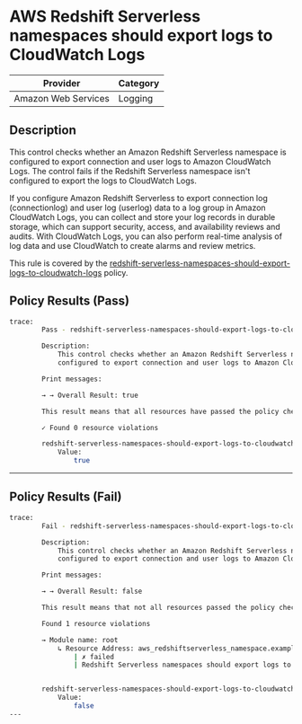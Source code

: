 # AWS Redshift Serverless namespaces should export logs to CloudWatch Logs

| Provider            | Category |
| ------------------- | -------- |
| Amazon Web Services | Logging  |

## Description

This control checks whether an Amazon Redshift Serverless namespace is configured to export connection and user logs to Amazon CloudWatch Logs. The control fails if the Redshift Serverless namespace isn't configured to export the logs to CloudWatch Logs.

If you configure Amazon Redshift Serverless to export connection log (connectionlog) and user log (userlog) data to a log group in Amazon CloudWatch Logs, you can collect and store your log records in durable storage, which can support security, access, and availability reviews and audits. With CloudWatch Logs, you can also perform real-time analysis of log data and use CloudWatch to create alarms and review metrics.

This rule is covered by the [redshift-serverless-namespaces-should-export-logs-to-cloudwatch-logs](https://github.com/hashicorp/policy-library-FSBP-Policy-Set-for-AWS-Terraform/blob/main/policies/redshiftserverless/redshift-serverless-namespaces-should-export-logs-to-cloudwatch-logs.sentinel) policy.

## Policy Results (Pass)

```bash
trace:
        Pass - redshift-serverless-namespaces-should-export-logs-to-cloudwatch-logs.sentinel

        Description:
            This control checks whether an Amazon Redshift Serverless namespace is
            configured to export connection and user logs to Amazon CloudWatch Logs.

        Print messages:

        → → Overall Result: true

        This result means that all resources have passed the policy check for the policy redshift-serverless-namespaces-should-export-logs-to-cloudwatch-logs.

        ✓ Found 0 resource violations

        redshift-serverless-namespaces-should-export-logs-to-cloudwatch-logs.sentinel:55:1 - Rule "main"
            Value:
                true
```

---

## Policy Results (Fail)

```bash
trace:
        Fail - redshift-serverless-namespaces-should-export-logs-to-cloudwatch-logs.sentinel

        Description:
            This control checks whether an Amazon Redshift Serverless namespace is
            configured to export connection and user logs to Amazon CloudWatch Logs.

        Print messages:

        → → Overall Result: false

        This result means that not all resources passed the policy check and the protected behavior is not allowed for the policy redshift-serverless-namespaces-should-export-logs-to-cloudwatch-logs.

        Found 1 resource violations

        → Module name: root
            ↳ Resource Address: aws_redshiftserverless_namespace.example
                | ✗ failed
                | Redshift Serverless namespaces should export logs to CloudWatch Logs. Both 'connectionlog' and 'userlog' should be configured. Refer to https://docs.aws.amazon.com/securityhub/latest/userguide/redshiftserverless-controls.html#redshiftserverless-6 for more details.


        redshift-serverless-namespaces-should-export-logs-to-cloudwatch-logs.sentinel:55:1 - Rule "main"
            Value:
                false
---
```
